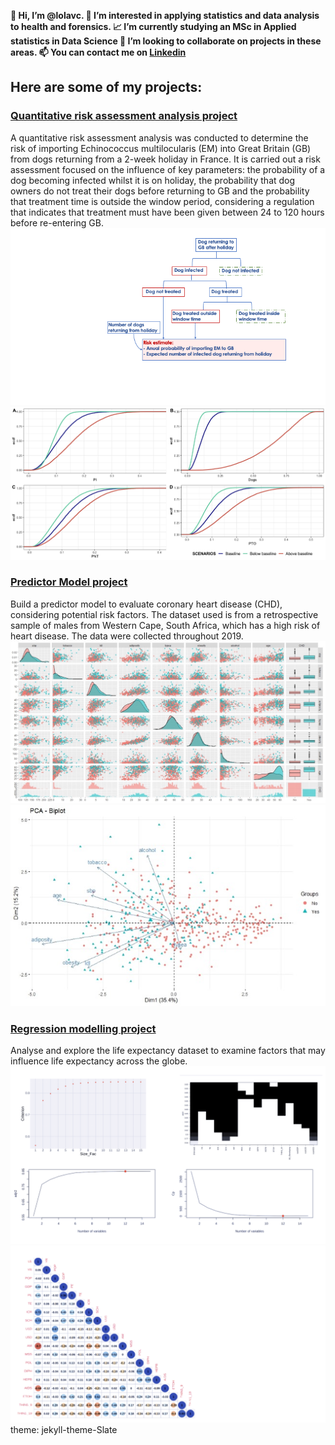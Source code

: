 **👋 Hi, I’m @lolavc.
👀 I’m interested in applying statistics and data analysis to health and forensics.
📈 I’m currently studying an MSc in Applied statistics in Data Science
🔭 I’m looking to collaborate on projects in these areas.
📫 You can contact me on [Linkedin](www.in/loliett-valdes-castillo-3a1801254)**

## Here are some of my projects:

### [Quantitative risk assessment analysis project](https://github.com/lolavc/risk_analysis)
A quantitative risk assessment analysis was conducted to determine the risk of importing Echinococcus multilocularis (EM) into Great Britain (GB) from dogs returning from a 2-week holiday in France. It is carried out a risk assessment focused on the influence of key parameters: the probability of a dog becoming infected whilst it is on holiday, the probability that dog owners do not treat their dogs before returning to GB and the probability that treatment time is outside the window period, considering a regulation that indicates that treatment must have been given between 24 to 120 hours before re-entering GB.
![](https://github.com/lolavc/lolavc.github.io/blob/main/img/imag_risk/Slide2.png)
![](https://github.com/lolavc/lolavc.github.io/blob/main/img/imag_risk/PlotAllChg.png)

### [Predictor Model project](https://github.com/lolavc/predictor_model)
Build a predictor model to evaluate coronary heart disease (CHD), considering potential risk factors. 
The dataset used is from a retrospective sample of males from Western Cape, South Africa, which has a high risk of heart disease. 
The data were collected throughout 2019.
![](https://github.com/lolavc/lolavc.github.io/blob/main/img/img_multivar/LinearCorrelation.jpg)
![](https://github.com/lolavc/lolavc.github.io/blob/main/img/img_multivar/Biplot.jpg)

### [Regression modelling project](https://github.com/lolavc/modelling)
Analyse and explore the life expectancy dataset to examine factors that may influence life expectancy across the globe.
![](https://github.com/lolavc/lolavc.github.io/blob/main/img/imag_modelling/%E2%80%8EStepwiseGraph.%E2%80%8E001.png)
![](https://github.com/lolavc/lolavc.github.io/blob/main/img/imag_modelling/%E2%80%8ECorrelationMatrix.%E2%80%8E001.png)
theme: jekyll-theme-Slate
